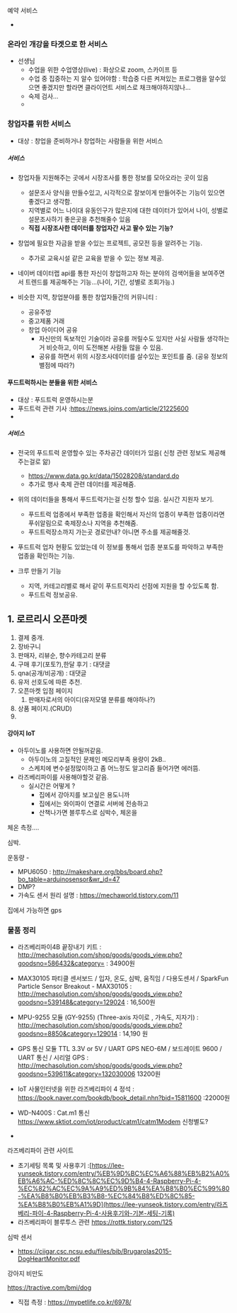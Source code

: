 예약 서비스

- 



### 온라인 개강을 타겟으로 한 서비스

- 선생님
  - 수업을 위한 수업영상(live)  : 화상으로 zoom, 스카이프 등
  - 수업 중 집중하는 지 알수 있어야함 : 학습중 다른 켜져있는 프로그램을 알수있으면 좋겠지만 할라면 클라이언트 서비스로 채크해야하지않나...
  - 숙제 검사...
  - 



### 창업자를 위한 서비스

- 대상 : 창업을 준비하거나 창업하는 사람들을 위한 서비스

##### 서비스

- 창업자들 지원해주는 곳에서 시장조사를 통한 정보를 모아오라는 곳이 있음
  - 설문조사 양식을 만들수있고, 시각적으로 잘보이게 만들어주는 기능이 있으면 좋겠다고 생각함.
  - 지역별로 어느 나이대 유동인구가 많은지에 대한 데이터가 있어서 나이, 성별로 설문조사하기 좋은곳을 추천해줄수 있음
  - **직접 시장조사한 데이터를 창업자간 사고 팔수 있는 기능?**

- 창업에 필요한 자금을 받을 수있는 프로젝트, 공모전 등을 알려주는 기능. 
  - 추가로 교육시설 같은 교육을 받을 수 있는 정보 제공.
- 네이버 데이터랩 api를 통한 자신이 창업하고자 하는 분야의 검색어들을 보여주면서 트렌드를 제공해주는 기능...(나이, 기간, 성별로 조회가능.)
- 비슷한 지역, 창업분야를 통한 창업자들간의 커뮤니티 : 
  - 공유주방  
  - 중고제품 거래 
  - 창업 아이디어 공유 
    - 자신만의 독보적인 기술이라 공유를 꺼릴수도 있지만 사실 사람들 생각하는 거 비슷하고, 이미 도전해본 사람들 많을 수 있음. 
    - 공유를 하면서 위의 시장조사데이터를 살수있는 포인트를 줌. (공유 정보의 별점에 따라?) 





#### 푸드트럭하시는 분들을 위한 서비스

- 대상 : 푸드트럭 운영하시는분
- 푸드트럭 관련 기사 :https://news.joins.com/article/21225600
- 

##### 서비스

- 전국의 푸드트럭 운영할수 있는 주차공간 데이터가 있음( 신청 관련 정보도 제공해주는걸로 앎)
  - https://www.data.go.kr/data/15028208/standard.do
  - 추가로 행사 축제 관련 데이터를 제공해줌. 

- 위의 데이터들을 통해서 푸드트럭가는걸 신청 할수 있음. 실시간 지원자 보기.
  - 푸드트럭 업종에서 부족한 업종을 확인해서 자신의 업종이 부족한 업종이라면 푸쉬알림으로 축제장소나 지역을 추천해줌.
  - 푸드트럭장소까지 가는곳 경로안내? 아니면 주소를 제공해줄것.
- 푸드트럭 업자 현황도 있었는데 이 정보를 통해서 업종 분포도를 파악하고 부족한 업종을 확인하는 기능.
- 크루 만들기 기능
  - 지역, 카테고리별로 해서 같이 푸드트럭자리 선점에 지원을 할 수있도록 함.
  - 푸드트럭 정보공유.



## 1. 로르리시 오픈마켓

1. 결제 중개.
2. 장바구니
3. 판매자, 리뷰순, 향수카테고리 분류
4. 구매 후기(포토?),한달 후기 : 대댓글
5. qna(공개/비공개) : 대댓글
6. 유저 선호도에 따른 추천.
7. 오픈마켓 입점 페이지
   1. 판매자로서의 아이디(유저모델 분류를 해야하나?)
8. 상품 페이지.(CRUD)
9. 







#### 강아지 IoT

- 아두이노를 사용하면 안될꺼같음.
  - 아두이노의 고질적인 문제인 메모리부족 용량이 2kB..
  - 스케치에 변수설정많이하고 좀 어느정도 알고리즘 들어가면 에러뜸.
- 라즈베리파이를 사용해야할것 같음.
  - 실시간은 어떻게 ?
    - 집에서 강아지를 보고싶은 용도니까
    - 집에서는 와이파이 연결로 서버에 전송하고 
    - 산책나가면 블루투스로 심박수, 체온을

체온 측정....

심박.

운동량 - 

- MPU6050 :  http://makeshare.org/bbs/board.php?bo_table=arduinosensor&wr_id=47
- DMP?
- 가속도 센서 원리 설명 : https://mechaworld.tistory.com/11



집에서 가능하면 gps



### 물품 정리

- 라즈베리파이4B 끝장내기 키트 : http://mechasolution.com/shop/goods/goods_view.php?goodsno=586432&category= : 34900원

- MAX30105 파티클 센서보드 / 입자, 온도, 심박, 움직임 / 다용도센서 / SparkFun Particle Sensor Breakout - MAX30105  : http://mechasolution.com/shop/goods/goods_view.php?goodsno=539148&category=129024 : 16,500원

- MPU-9255 모듈 (GY-9255) (Three-axis 자이로 , 가속도, 지자기) : http://mechasolution.com/shop/goods/goods_view.php?goodsno=8850&category=129014 : 14,190 원

- GPS 통신 모듈 TTL 3.3V or 5V / UART GPS NEO-6M / 보드레이트 9600 / UART 통신 / 시리얼 GPS : http://mechasolution.com/shop/goods/goods_view.php?goodsno=539611&category=132030006 13200원
- IoT 사물인터넷을 위한 라즈베리파이 4 정석 : https://book.naver.com/bookdb/book_detail.nhn?bid=15811600  :22000원

- WD-N400S : Cat.m1 통신 https://www.sktiot.com/iot/product/catm1/catm1Modem  신청별도?



- 





라즈베리파이 관련 사이트

- 초기세팅 목록 및 사용후기 :[https://lee-yunseok.tistory.com/entry/%EB%9D%BC%EC%A6%88%EB%B2%A0%EB%A6%AC-%ED%8C%8C%EC%9D%B4-4-Raspberry-Pi-4-%EC%82%AC%EC%9A%A9%ED%9B%84%EA%B8%B0%EC%99%80-%EA%B8%B0%EB%B3%B8-%EC%84%B8%ED%8C%85-%EA%B8%B0%EB%A1%9D](https://lee-yunseok.tistory.com/entry/라즈베리-파이-4-Raspberry-Pi-4-사용후기와-기본-세팅-기록)
- 라즈베리파이 블루투스 관련 https://rottk.tistory.com/125





심박 센서

- https://ciigar.csc.ncsu.edu/files/bib/Brugarolas2015-DogHeartMonitor.pdf





강아지 비만도

https://tractive.com/bmi/dog

- 직접 측정 : https://mypetlife.co.kr/6978/